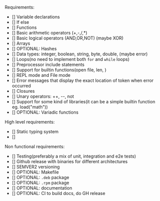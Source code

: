 Requirements:

- [] Variable declarations
- [] If else
- [] Functions
- [] Basic arithmetic operators (+,-,/,*)
- [] Basic logical operators (AND,OR,NOT) (maybe XOR)
- [] Arrays
- [] OPTIONAL: Hashes
- [] Data types: integer, boolean, string, byte, double, (maybe error)
- [] Loops(no need to implement both `for` and `while` loops)
- [] Preprocessor include statements
- [] Support for builtin functions(open file, len, )
- [] REPL mode and File mode
- [] Error messages that display the exact location of token when error occurred
- [] Closures
- [] Unary operators: ++, --, not
- [] Support for some kind of libraries(it can be a simple builtin function eg. load("math"))
- [] OPTIONAL: Variadic functions

High level requirements:

- [] Static typing system
- [] 

Non functional requirements:

- [] Testing(preferably a mix of unit, integration and e2e tests)
- [] Github release with binaries for different architectures
- [] SEMVER2 versioning
- [] OPTIONAL: Makefile
- [] OPTIONAL: `.deb` package  
- [] OPTIONAL: `.rpm` package
- [] OPTIONAL: documentation
- [] OPTIONAL: CI to build docs, do GH release